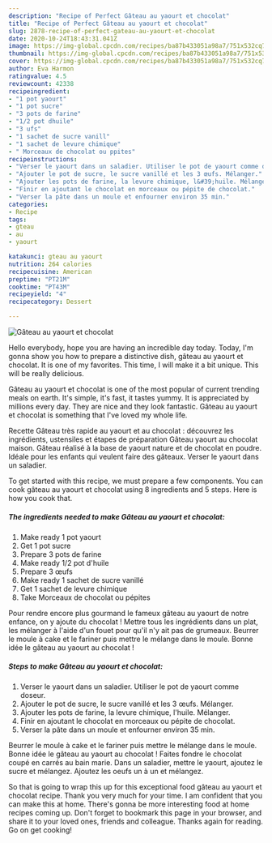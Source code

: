 ```yaml
---
description: "Recipe of Perfect Gâteau au yaourt et chocolat"
title: "Recipe of Perfect Gâteau au yaourt et chocolat"
slug: 2878-recipe-of-perfect-gateau-au-yaourt-et-chocolat
date: 2020-10-24T18:43:31.041Z
image: https://img-global.cpcdn.com/recipes/ba87b433051a98a7/751x532cq70/gateau-au-yaourt-et-chocolat-photo-principale-de-la-recette.jpg
thumbnail: https://img-global.cpcdn.com/recipes/ba87b433051a98a7/751x532cq70/gateau-au-yaourt-et-chocolat-photo-principale-de-la-recette.jpg
cover: https://img-global.cpcdn.com/recipes/ba87b433051a98a7/751x532cq70/gateau-au-yaourt-et-chocolat-photo-principale-de-la-recette.jpg
author: Eva Harmon
ratingvalue: 4.5
reviewcount: 42338
recipeingredient:
- "1 pot yaourt"
- "1 pot sucre"
- "3 pots de farine"
- "1/2 pot dhuile"
- "3 ufs"
- "1 sachet de sucre vanill"
- "1 sachet de levure chimique"
- " Morceaux de chocolat ou ppites"
recipeinstructions:
- "Verser le yaourt dans un saladier. Utiliser le pot de yaourt comme doseur."
- "Ajouter le pot de sucre, le sucre vanillé et les 3 œufs. Mélanger."
- "Ajouter les pots de farine, la levure chimique, l&#39;huile. Mélanger."
- "Finir en ajoutant le chocolat en morceaux ou pépite de chocolat."
- "Verser la pâte dans un moule et enfourner environ 35 min."
categories:
- Recipe
tags:
- gteau
- au
- yaourt

katakunci: gteau au yaourt 
nutrition: 264 calories
recipecuisine: American
preptime: "PT21M"
cooktime: "PT43M"
recipeyield: "4"
recipecategory: Dessert

---
```



![Gâteau au yaourt et chocolat](https://img-global.cpcdn.com/recipes/ba87b433051a98a7/751x532cq70/gateau-au-yaourt-et-chocolat-photo-principale-de-la-recette.jpg)

Hello everybody, hope you are having an incredible day today. Today, I'm gonna show you how to prepare a distinctive dish, gâteau au yaourt et chocolat. It is one of my favorites. This time, I will make it a bit unique. This will be really delicious.

Gâteau au yaourt et chocolat is one of the most popular of current trending meals on earth. It's simple, it's fast, it tastes yummy. It is appreciated by millions every day. They are nice and they look fantastic. Gâteau au yaourt et chocolat is something that I've loved my whole life.

Recette Gâteau très rapide au yaourt et au chocolat : découvrez les ingrédients, ustensiles et étapes de préparation Gâteau yaourt au chocolat maison. Gâteau réalisé à la base de yaourt nature et de chocolat en poudre. Idéale pour les enfants qui veulent faire des gâteaux. Verser le yaourt dans un saladier.


To get started with this recipe, we must prepare a few components. You can cook gâteau au yaourt et chocolat using 8 ingredients and 5 steps. Here is how you cook that.

<!--inarticleads1-->

##### The ingredients needed to make Gâteau au yaourt et chocolat:

1. Make ready 1 pot yaourt
1. Get 1 pot sucre
1. Prepare 3 pots de farine
1. Make ready 1/2 pot d&#39;huile
1. Prepare 3 œufs
1. Make ready 1 sachet de sucre vanillé
1. Get 1 sachet de levure chimique
1. Take  Morceaux de chocolat ou pépites


Pour rendre encore plus gourmand le fameux gâteau au yaourt de notre enfance, on y ajoute du chocolat ! Mettre tous les ingrédients dans un plat, les mélanger à l&#39;aide d&#39;un fouet pour qu&#39;il n&#39;y ait pas de grumeaux. Beurrer le moule à cake et le fariner puis mettre le mélange dans le moule. Bonne idée le gâteau au yaourt au chocolat ! 

<!--inarticleads2-->

##### Steps to make Gâteau au yaourt et chocolat:

1. Verser le yaourt dans un saladier. Utiliser le pot de yaourt comme doseur.
1. Ajouter le pot de sucre, le sucre vanillé et les 3 œufs. Mélanger.
1. Ajouter les pots de farine, la levure chimique, l&#39;huile. Mélanger.
1. Finir en ajoutant le chocolat en morceaux ou pépite de chocolat.
1. Verser la pâte dans un moule et enfourner environ 35 min.


Beurrer le moule à cake et le fariner puis mettre le mélange dans le moule. Bonne idée le gâteau au yaourt au chocolat ! Faites fondre le chocolat coupé en carrés au bain marie. Dans un saladier, mettre le yaourt, ajoutez le sucre et mélangez. Ajoutez les oeufs un à un et mélangez. 

So that is going to wrap this up for this exceptional food gâteau au yaourt et chocolat recipe. Thank you very much for your time. I am confident that you can make this at home. There's gonna be more interesting food at home recipes coming up. Don't forget to bookmark this page in your browser, and share it to your loved ones, friends and colleague. Thanks again for reading. Go on get cooking!
